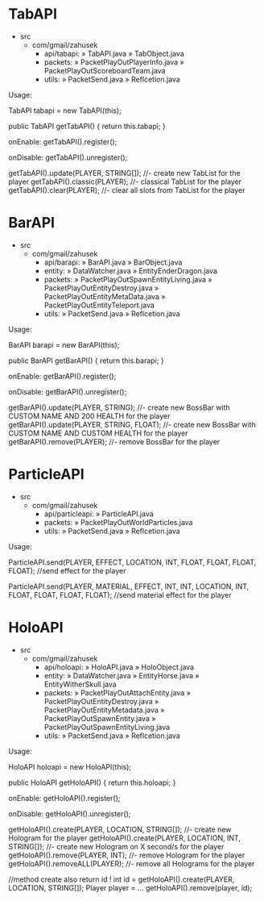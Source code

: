 # TabAPI
- src
  - com/gmail/zahusek
    - api/tabapi:
      » TabAPI.java
      » TabObject.java
    - packets:
      » PacketPlayOutPlayerInfo.java
      » PacketPlayOutScoreboardTeam.java
    - utils:
      » PacketSend.java
      » Reflcetion.java

Usage:

TabAPI tabapi = new TabAPI(this);
 
public TabAPI getTabAPI() {
  return this.tabapi;
}

onEnable:
getTabAPI().register();

onDisable:
getTabAPI().unregister();

getTabAPI().update(PLAYER, STRING[]); //- create new TabList for the player
getTabAPI().classic(PLAYER); //- classical TabList for the player
getTabAPI().clear(PLAYER); //- clear all slots from TabList for the player

# BarAPI
- src
  - com/gmail/zahusek
    - api/barapi:
      » BarAPI.java
      » BarObject.java
    - entity:
      » DataWatcher.java
      » EntityEnderDragon.java
    - packets:
      » PacketPlayOutSpawnEntityLiving.java
      » PacketPlayOutEntityDestroy.java
      » PacketPlayOutEntityMetaData.java
      » PacketPlayOutEntityTeleport.java
    - utils:
      » PacketSend.java
      » Reflcetion.java

Usage:

BarAPI barapi = new BarAPI(this);
 
public BarAPI getBarAPI() {
  return this.barapi;
}

onEnable:
getBarAPI().register();

onDisable:
getBarAPI().unregister();

getBarAPI().update(PLAYER, STRING); //- create new BossBar with CUSTOM NAME AND 200 HEALTH for the player
getBarAPI().update(PLAYER, STRING, FLOAT); //- create new BossBar with CUSTOM NAME AND CUSTOM HEALTH for the player
getBarAPI().remove(PLAYER); //- remove BossBar for the player

# ParticleAPI
- src
  - com/gmail/zahusek
    - api/particleapi:
      » ParticleAPI.java
    - packets:
      » PacketPlayOutWorldParticles.java
    - utils:
      » PacketSend.java
      » Reflcetion.java

Usage:

ParticleAPI.send(PLAYER, EFFECT, LOCATION, INT, FLOAT, FLOAT, FLOAT, FLOAT); //send effect for the player

ParticleAPI.send(PLAYER, MATERIAL, EFFECT, INT, INT, LOCATION, INT, FLOAT, FLOAT, FLOAT, FLOAT); //send material effect for the player

# HoloAPI
- src
  - com/gmail/zahusek
    - api/holoapi:
      » HoloAPI.java
      » HoloObject.java
    - entity:
      » DataWatcher.java
      » EntityHorse.java
      » EntityWitherSkull.java
    - packets:
      » PacketPlayOutAttachEntity.java
      » PacketPlayOutEntityDestroy.java
      » PacketPlayOutEntityMetadata.java
      » PacketPlayOutSpawnEntity.java
      » PacketPlayOutSpawnEntityLiving.java
    - utils:
      » PacketSend.java
      » Reflcetion.java

Usage:

HoloAPI holoapi = new HoloAPI(this);
 
public HoloAPI getHoloAPI() {
  return this.holoapi;
}

onEnable:
getHoloAPI().register();

onDisable:
getHoloAPI().unregister();

getHoloAPI().create(PLAYER, LOCATION, STRING[]); //- create new Hologram for the player
getHoloAPI().create(PLAYER, LOCATION, INT, STRING[]); //- create new Hologram on X second/s for the player
getHoloAPI().remove(PLAYER, INT); //- remove Hologram for the player
getHoloAPI().removeALL(PLAYER); //- remove all Holograms for the player

//method create also return id !
int id = getHoloAPI().create(PLAYER, LOCATION, STRING[]);
Player player = ...
getHoloAPI().remove(player, id);

